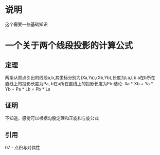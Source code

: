 
# 说明
这个需要一些基础知识

# 一个关于两个线段投影的计算公式
## 定理
两条从原点引出的线段a,b,其坐标分别为(Xa,Ya),(Xb,Yb),长度为La,Lb
a在b所在直线上的投影长度为Pa, b在a所在直线上的投影长度为Pb
结论: Xa * Xb + Ya * Yb = Pa * Lb = Pb * La

## 证明
不知道，感觉可以根据勾股定理和正旋和与旋公式
## 引用
07 - 点积与对偶性
